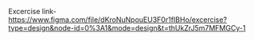 Excercise link- https://www.figma.com/file/dKroNuNpouEU3F0r1fIBHo/excercise?type=design&node-id=0%3A1&mode=design&t=thUkZrJ5m7MFMGCy-1